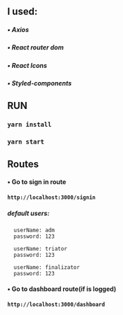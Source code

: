 ## I used:

##### • Axios

##### • React router dom

##### • React Icons

##### • Styled-components

## RUN

### `yarn install`

### `yarn start`

## Routes

#### • Go to sign in route

#### `http://localhost:3000/signin`

##### default users:

      userName: adm
      password: 123

      userName: triator
      password: 123

      userName: finalizator
      password: 123

#### • Go to dashboard route(if is logged)

#### `http://localhost:3000/dashboard`
